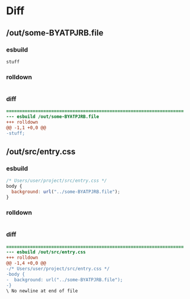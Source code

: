 # Diff
## /out/some-BYATPJRB.file
### esbuild
```js
stuff
```
### rolldown
```js

```
### diff
```diff
===================================================================
--- esbuild	/out/some-BYATPJRB.file
+++ rolldown	
@@ -1,1 +0,0 @@
-stuff;

```
## /out/src/entry.css
### esbuild
```js
/* Users/user/project/src/entry.css */
body {
  background: url("../some-BYATPJRB.file");
}
```
### rolldown
```js

```
### diff
```diff
===================================================================
--- esbuild	/out/src/entry.css
+++ rolldown	
@@ -1,4 +0,0 @@
-/* Users/user/project/src/entry.css */
-body {
-  background: url("../some-BYATPJRB.file");
-}
\ No newline at end of file

```